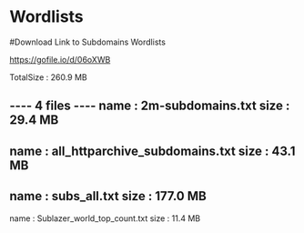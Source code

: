 # Wordlists

#Download Link to Subdomains Wordlists

https://gofile.io/d/06oXWB

TotalSize : 260.9 MB

---- 4 files ----
name : 2m-subdomains.txt
size : 29.4 MB
----
name : all_httparchive_subdomains.txt
size : 43.1 MB
----
name : subs_all.txt
size : 177.0 MB
----
name : Sublazer_world_top_count.txt
size : 11.4 MB
